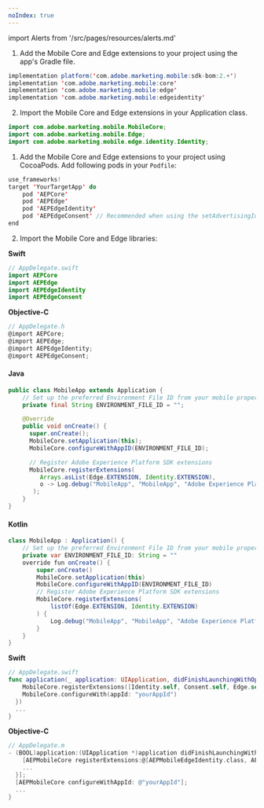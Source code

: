 ```yaml
---
noIndex: true
---
```


import Alerts from '/src/pages/resources/alerts.md'

<Variant platform="android" task="download" repeat="5"/>

1. Add the Mobile Core and Edge extensions to your project using the app's Gradle file.

```java
implementation platform('com.adobe.marketing.mobile:sdk-bom:2.+')
implementation 'com.adobe.marketing.mobile:core'
implementation 'com.adobe.marketing.mobile:edge'
implementation 'com.adobe.marketing.mobile:edgeidentity'
```

<Alerts query="platform=android-gradle&componentClass=InlineNestedAlert"/>

2. Import the Mobile Core and Edge extensions in your Application class.

```java
import com.adobe.marketing.mobile.MobileCore;
import com.adobe.marketing.mobile.Edge;
import com.adobe.marketing.mobile.edge.identity.Identity;
```

<Variant platform="ios" task="download" repeat="7"/>

1. Add the Mobile Core and Edge extensions to your project using CocoaPods. Add following pods in your `Podfile`:

```swift
use_frameworks!
target 'YourTargetApp' do
    pod 'AEPCore'
    pod 'AEPEdge'
    pod 'AEPEdgeIdentity'
    pod 'AEPEdgeConsent' // Recommended when using the setAdvertisingIdentifier API
end
```

2. Import the Mobile Core and Edge libraries:

**Swift**

```swift
// AppDelegate.swift
import AEPCore
import AEPEdge
import AEPEdgeIdentity
import AEPEdgeConsent
```

**Objective-C**

```objectivec
// AppDelegate.h
@import AEPCore;
@import AEPEdge;
@import AEPEdgeIdentity;
@import AEPEdgeConsent;
```

<Variant platform="android" task="register" repeat="4"/>

#### Java

```java
public class MobileApp extends Application {
    // Set up the preferred Environment File ID from your mobile property configured in Data Collection UI
    private final String ENVIRONMENT_FILE_ID = "";

    @Override
    public void onCreate() {
      super.onCreate();
      MobileCore.setApplication(this);
      MobileCore.configureWithAppID(ENVIRONMENT_FILE_ID);

      // Register Adobe Experience Platform SDK extensions
      MobileCore.registerExtensions(
         Arrays.asList(Edge.EXTENSION, Identity.EXTENSION),
         o -> Log.debug("MobileApp", "MobileApp", "Adobe Experience Platform Mobile SDK initialized.")
       );
    }
}
```

#### Kotlin

```java
class MobileApp : Application() {
    // Set up the preferred Environment File ID from your mobile property configured in Data Collection UI
    private var ENVIRONMENT_FILE_ID: String = ""
    override fun onCreate() {
        super.onCreate()
        MobileCore.setApplication(this)
        MobileCore.configureWithAppID(ENVIRONMENT_FILE_ID)
        // Register Adobe Experience Platform SDK extensions
        MobileCore.registerExtensions(
            listOf(Edge.EXTENSION, Identity.EXTENSION)
        ) {
            Log.debug("MobileApp", "MobileApp", "Adobe Experience Platform Mobile SDK initialized.")
        }
    }
}
```

<Variant platform="ios" task="register" repeat="4"/>

**Swift**

```swift
// AppDelegate.swift
func application(_ application: UIApplication, didFinishLaunchingWithOptions launchOptions: [UIApplication.LaunchOptionsKey: Any]?) -> Bool {
    MobileCore.registerExtensions([Identity.self, Consent.self, Edge.self], {
    MobileCore.configureWith(appId: "yourAppId")
  })
  ...
}
```

**Objective-C**

```objectivec
// AppDelegate.m
- (BOOL)application:(UIApplication *)application didFinishLaunchingWithOptions:(NSDictionary *)launchOptions {
    [AEPMobileCore registerExtensions:@[AEPMobileEdgeIdentity.class, AEPMobileEdgeConsent.class, AEPMobileEdge.class] completion:^{
    ...
  }];
  [AEPMobileCore configureWithAppId: @"yourAppId"];
  ...
}
```
